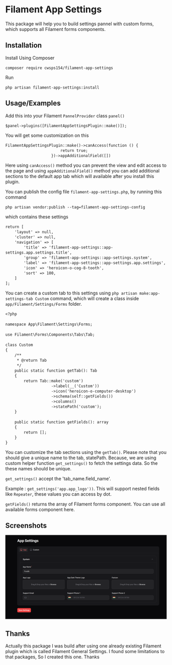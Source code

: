 
# Filament App Settings

This package will help you to build settings pannel with custom forms, which supports all Filament forms components.
## Installation

Install Using Composer

```
composer require cwsps154/filament-app-settings

```
Run

```
php artisan filament-app-settings:install
```

## Usage/Examples

Add this into your Filament `PannelProvider` class `panel()`
```
$panel->plugins([FilamentAppSettingsPlugin::make()]);
```

You will get some customization on this
```
FilamentAppSettingsPlugin::make()->canAccess(function () {
                        return true;
                    })->appAdditionalField([])

```
Here using `canAccess()` method you can prevent the view and edit access to the page and using `appAdditionalField()` method you can add additional sections to the default app tab which will available after you install this plugin.

You can publish the config file `filament-app-settings.php`, by running this command

```
php artisan vendor:publish --tag=filament-app-settings-config
```

which contains these settings

```
return [
    'layout' => null,
    'cluster' => null,
    'navigation' => [
        'title' => 'filament-app-settings::app-settings.app.settings.title',
        'group' => 'filament-app-settings::app-settings.system',
        'label' => 'filament-app-settings::app-settings.app.settings',
        'icon' => 'heroicon-o-cog-8-tooth',
        'sort' => 100,
    ]
];
```
You can create a custom tab to this settings using `php artisan make:app-settings-tab Custom` command, which will create a class inside `app/Filament/Settings/Forms` folder.

```
<?php

namespace App\Filament\Settings\Forms;

use Filament\Forms\Components\Tabs\Tab;

class Custom
{
    /**
     * @return Tab
     */
    public static function getTab(): Tab
    {
        return Tab::make('custom')
                    ->label(__('Custom'))
                    ->icon('heroicon-o-computer-desktop')
                    ->schema(self::getFields())
                    ->columns()
                    ->statePath('custom');
    }

    public static function getFields(): array
    {
        return [];
    }
}
```

You can customize the tab sections using the `getTab()`. Please note that you should give a unique name to the tab, statePath. Because, we are using custom helper function `get_settings()` to fetch the settings data. So the these names should be unique.

`get_settings()` accept the 'tab_name.field_name'.

Example : `get_settings('app.app_logo'))`. This will support nested fields like `Repeater`, these values you can access by dot.

`getFields()` returns the array of Filament forms component. You can use all available forms component here.
## Screenshots

![App Screenshot](screenshorts/img.png)


## Thanks

Actually this package I was build after using one already existing Filament plugin which is called Filament General Settings. I found some limitations to that packages, So I created this one.
Thanks
